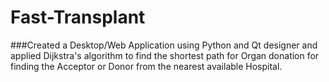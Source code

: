 # Fast-Transplant

###Created a Desktop/Web Application using Python and Qt designer and applied Dijkstra's algorithm to find the shortest path for Organ donation for finding the Acceptor or Donor from the nearest available Hospital.
